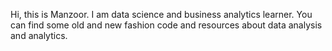 Hi, this is Manzoor. I am data science and business analytics learner. You can find some old and new fashion code and resources about data analysis and analytics. 

